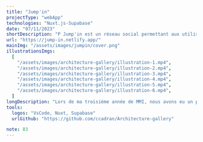 ```yaml
---
title: "Jump'in"
projectType: "webApp"
technologies: "Nuxt.js-Supabase"
date: "07/11/2023"
shortDescription: "P Jump'in est un réseau social permettant aux utilisateurs de se regrouper par centres d'intérêt et de se lancer des défis. Développé avec Nuxt.js et Supabase, j'ai implémenté une API REST en utilisant le TDD, géré l'authentification et l'architecture complète de la base de données."
url: "https://jump-in.netlify.app/"
mainImg: "/assets/images/jumpin/cover.png"
illustrationsImgs:
  [
    "/assets/images/architecture-gallery/illustration-1.mp4",
    "/assets/images/architecture-gallery/illustration-2.mp4",
    "/assets/images/architecture-gallery/illustration-3.mp4",
    "/assets/images/architecture-gallery/illustration-4.mp4",
    "/assets/images/architecture-gallery/illustration-5.mp4",
    "/assets/images/architecture-gallery/illustration-6.mp4",
  ]
longDescription: "Lors de ma troisième année de MMI, nous avons eu un projet de trois semaines pour réaliser une web-app de A à Z. J’ai donc décidé de créer un réseau social permettant de regrouper les gens par centres d’intérêt et de se lancer des défis entre eux.Étant donné que la stack n’était pas imposée, j’ai saisi cette occasion pour renforcer mes compétences en Nuxt.js et Supabase.Nous avions comme consigne de réaliser, dans un premier temps, une API REST en utilisant la méthodologie du TDD (Test-Driven Development), pour ensuite passer au design et au développement du frontend.Ce projet, qui est actuellement la réalisation la plus complexe de mon parcours en termes de backend, m’a permis d’acquérir des compétences approfondies en authentification, gestion de base de données, tests et architecture d’un projet d’envergure."
tools:
  logos: "VsCode, Nuxt, Supabase"
  urlGithub: "https://github.com/ccadran/Architecture-gallery"

note: 83
---
```

